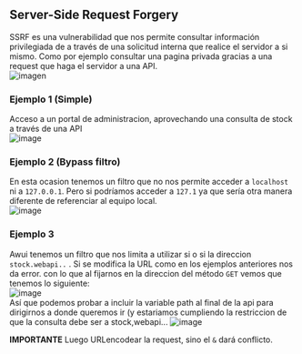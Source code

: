 ## Server-Side Request Forgery
SSRF es una vulnerabilidad que nos permite consultar información privilegiada de a través de una solicitud interna que realice el servidor a si mismo. Como por ejemplo consultar una pagina privada gracias a una request que haga el servidor a una API.  
![imagen](https://github.com/glmbxecurity/eJPT2_eCCPT2_eWPT_Notes/assets/137443771/a41b0085-0e1a-45dd-a49f-6520d3fa8db8)  

### Ejemplo 1  (Simple)

Acceso a un portal de administracion, aprovechando una consulta de stock a través de una API  
![image](https://github.com/glmbxecurity/eJPT2_eCCPT2_eWPT_Notes/assets/137443771/ab989ac6-a867-4b38-8b2a-a4637941b049)  

### Ejemplo 2  (Bypass filtro)

En esta ocasion tenemos un filtro que no nos permite acceder a ``` localhost ``` ni a ```127.0.0.1```. Pero si podríamos acceder a ```127.1``` ya que sería otra manera diferente de referenciar al equipo local.  
![image](https://github.com/glmbxecurity/eJPT2_eCCPT2_eWPT_Notes/assets/137443771/6aad3066-e924-4318-a7b0-302c4e626a04)  

### Ejemplo 3

Awui tenemos un filtro que nos limita a utilizar si o si la direccion ```stock.webapi..``` . Si se modifica la URL como en los ejemplos anteriores nos da error. con lo que al fijarnos en la direccion del método ``` GET ``` vemos que tenemos lo siguiente:  
![image](https://github.com/glmbxecurity/eJPT2_eCCPT2_eWPT_Notes/assets/137443771/d173370d-6fc7-44bf-8e17-e5f96d70c56f)  
Así que podemos probar a incluir la variable path al final de la api para dirigirnos a donde queremos ir (y estariamos cumpliendo la restriccion de que la consulta debe ser a stock,webapi... 
![image](https://github.com/glmbxecurity/eJPT2_eCCPT2_eWPT_Notes/assets/137443771/d94d5b4d-e748-4c55-a2e3-f796146aeefb)  

**IMPORTANTE** Luego URLencodear la request, sino el ``` & ``` dará conflicto. 






